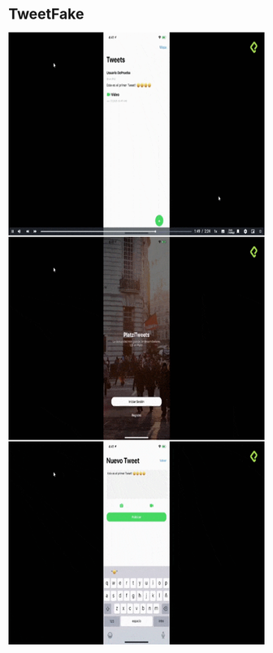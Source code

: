 # TweetFake
<img src="mapa.gif" width="540" height="400"/>
<img src="sesion.gif" width="540" height="400"/>
<img src="publicar.gif" width="540" height="400"/>
